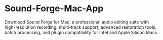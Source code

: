 # Sound-Forge-Mac-App
Download Sound Forge for Mac, a professional audio editing suite with high-resolution recording, multi-track support, advanced restoration tools, batch processing, and plugin compatibility for Intel and Apple Silicon Macs.
